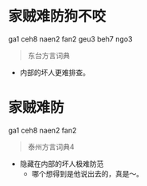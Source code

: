 # 家贼难防狗不咬
ga1 ceh8 naen2 fan2 geu3 beh7 ngo3
> 东台方言词典
- 内部的坏人更难排查。

# 家贼难防
ga1 ceh8 naen2 fan2
> 泰州方言词典4
- 隐藏在内部的坏人极难防范
  - 哪个想得到是他说出去的，真是～。
